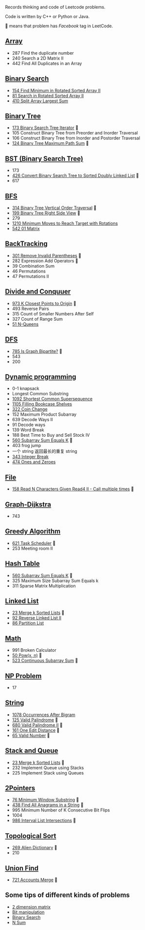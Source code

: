 Records thinking and code of Leetcode problems.

Code is written by C++ or Python or Java.

:triangular_flag_on_post: means that problem has *Facebook* tag in LeetCode.

## [Array](Array.md)

- 287 Find the duplicate number
- 240 Search a 2D Matrix II
- 442 Find All Duplicates in an Array

## [Binary Search](Binary-Search.md)

- [154 Find Minimum in Rotated Sorted Array II](https://leetcode.com/problems/find-minimum-in-rotated-sorted-array-ii/)
- [81 Search in Rotated Sorted Array II](https://leetcode.com/problems/search-in-rotated-sorted-array-ii/)
- [410 Split Array Largest Sum](https://leetcode.com/problems/split-array-largest-sum/)
  
## [Binary Tree](Binary-Tree.md)

- [173 Binary Search Tree Iterator](https://leetcode.com/problems/binary-search-tree-iterator/)  :triangular_flag_on_post:
- 105 Construct Binary Tree from Preorder and Inorder Traversal
- 106 Construct Binary Tree from Inorder and Postorder Traversal
- [124 Binary Tree Maximum Path Sum](https://leetcode.com/problems/binary-tree-maximum-path-sum/)   :triangular_flag_on_post:

## [BST (Binary Search Tree)](BST.md)

- 173
- [426 Convert Binary Search Tree to Sorted Doubly Linked List](https://leetcode.com/problems/convert-binary-search-tree-to-sorted-doubly-linked-list/)   :triangular_flag_on_post: 
- 617

## [BFS](BFS.md)

- [314 Binary Tree Vertical Order Traversal](https://leetcode.com/problems/binary-tree-vertical-order-traversal/)  :triangular_flag_on_post:
- [199 Binary Tree Right Side View](https://leetcode.com/problems/binary-tree-right-side-view/) :triangular_flag_on_post:
- 279
- [1210 Minimum Moves to Reach Target with Rotations](https://leetcode.com/problems/minimum-moves-to-reach-target-with-rotations/)
- [542 01 Matrix](https://leetcode.com/problems/01-matrix/)

## [BackTracking](BackTracking.md)

- [301 Remove Invalid Parentheses](https://leetcode.com/problems/remove-invalid-parentheses/) :triangular_flag_on_post:
- 282 Expression Add Operators   :triangular_flag_on_post: 
- 39 Combination Sum
- 46 Permutations
- 47 Permutations II

## [Divide and Conquuer](Divide&Conquer.md)

- [973 K Closest Points to Origin](https://leetcode.com/problems/k-closest-points-to-origin/) :triangular_flag_on_post:
- 493 Reverse Pairs
- 315 Count of Smaller Numbers After Self
- 327 Count of Range Sum
- [51 N-Queens](https://leetcode.com/problems/n-queens/)

## [DFS](DFS.md)

- [785 Is Graph Bipartite?](https://leetcode.com/problems/is-graph-bipartite/) :triangular_flag_on_post:
- 543
- 200

## [Dynamic programming](dynamic-program.md)

- 0-1 knapsack
- Longest Common Substring
- [1092 Shortest Common Supersequence](https://leetcode.com/problems/shortest-common-supersequence/)
- [1105 Filling Bookcase Shelves](https://leetcode.com/problems/filling-bookcase-shelves/)
- [322 Coin Change](https://leetcode.com/problems/coin-change/)
- 152 Maximum Product Subarray
- 639 Decode Ways II 
- 91 Decode ways 
- 139 Word Break
- 188 Best Time to Buy and Sell Stock IV 
- [560 Subarray Sum Equals K](https://leetcode.com/problems/subarray-sum-equals-k/submissions/) :triangular_flag_on_post: 
- 403 frog jump 
- 一个 string 返回最长的重复 string 
- [343 Integer Break](https://leetcode.com/problems/integer-break/)
- [474 Ones and Zeroes](https://leetcode.com/problems/ones-and-zeroes/)

## [File](File.md)

- [158 Read N Characters Given Read4 II - Call multiple times](https://leetcode.com/problems/read-n-characters-given-read4-ii-call-multiple-times/)  :triangular_flag_on_post: 

## [Graph-Dijkstra](Dijkstra.md)

- 743

## [Greedy Algorithm](Greedy.md)

- [621 Task Scheduler](https://leetcode.com/problems/task-scheduler/) :triangular_flag_on_post: 
- 253 Meeting room II

## [Hash Table](HashTable.md)

- [560 Subarray Sum Equals K](https://leetcode.com/problems/subarray-sum-equals-k/) :triangular_flag_on_post:
- 325 Maximum Size Subarray Sum Equals k
- 311 Sparse Matrix Multiplication

## [Linked List](Linked-List.md)

- [23 Merge k Sorted Lists](https://leetcode.com/problems/merge-k-sorted-lists/)   :triangular_flag_on_post:
- [92 Reverse Linked List II](https://leetcode.com/problems/reverse-linked-list-ii/)
- [86 Partition List](https://leetcode.com/problems/partition-list/)

## [Math](math.md)

- 991 Broken Calculator
- [50 Pow(x, n)](https://leetcode.com/problems/powx-n/) :triangular_flag_on_post:
- [523 Continuous Subarray Sum](https://leetcode.com/problems/continuous-subarray-sum/) :triangular_flag_on_post:

## [NP Problem](NP.py)

- 17

## [String](String.md)

- [1078 Occurrences After Bigram](https://leetcode.com/problems/occurrences-after-bigram/)
- [125 Valid Palindrome](https://leetcode.com/problems/valid-palindrome/)  :triangular_flag_on_post:
- [680 Valid Palindrome II](https://leetcode.com/problems/valid-palindrome-ii/)  :triangular_flag_on_post:
- [161 One Edit Distance](https://leetcode.com/problems/one-edit-distance/)   :triangular_flag_on_post:
- [65 Valid Number](https://leetcode.com/problems/valid-number/)  :triangular_flag_on_post:

## [Stack and Queue](Stack&Queue.md)

- [23 Merge k Sorted Lists](https://leetcode.com/problems/merge-k-sorted-lists/)   :triangular_flag_on_post:
- 232 Implement Queue using Stacks
- 225 Implement Stack using Queues

## [2Pointers](2Pointers.md)

- [76 Minimum Window Substring](https://leetcode.com/problems/minimum-window-substring/)  :triangular_flag_on_post:
- [438 Find All Anagrams in a String](https://leetcode.com/problems/find-all-anagrams-in-a-string/)  :triangular_flag_on_post:
- 995 Minimum Number of K Consecutive Bit Flips
- 1004
- [986 Interval List Intersections](https://leetcode.com/problems/interval-list-intersections/) :triangular_flag_on_post:

## [Topological Sort](TopologicalSort.py)

- [269 Alien Dictionary](https://leetcode.com/problems/alien-dictionary/) :triangular_flag_on_post:
- 210

## [Union Find](Union-Find.md)

- [721 Accounts Merge](https://leetcode.com/problems/accounts-merge/)  :triangular_flag_on_post:

## Some tips of different kinds of problems

- [2 dimension matrix](2-dimension-matrix.md)
- [Bit manipulation](Bit_Manipulation.md)
- [Binary Search](Binary-Search.md)
- [N Sum](NSum.md)